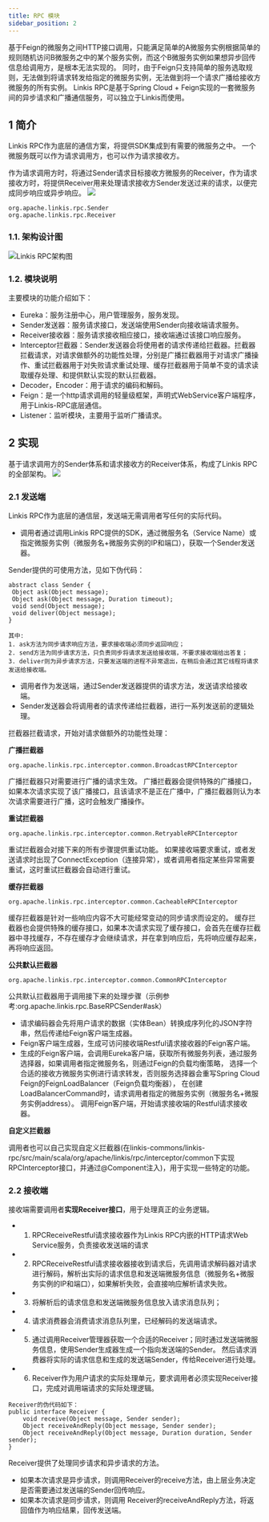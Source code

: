 ```yaml
---
title: RPC 模块
sidebar_position: 2
---
```


基于Feign的微服务之间HTTP接口调用，只能满足简单的A微服务实例根据简单的规则随机访问B微服务之中的某个服务实例，而这个B微服务实例如果想异步回传信息给调用方，是根本无法实现的。
同时，由于Feign只支持简单的服务选取规则，无法做到将请求转发给指定的微服务实例，无法做到将一个请求广播给接收方微服务的所有实例。
Linkis RPC是基于Spring Cloud + Feign实现的一套微服务间的异步请求和广播通信服务，可以独立于Linkis而使用。

## 1 简介

Linkis RPC作为底层的通信方案，将提供SDK集成到有需要的微服务之中。
一个微服务既可以作为请求调用方，也可以作为请求接收方。

作为请求调用方时，将通过Sender请求目标接收方微服务的Receiver，作为请求接收方时，将提供Receiver用来处理请求接收方Sender发送过来的请求，以便完成同步响应或异步响应。
![](/Images/Architecture/RPC-01.png)

```
org.apache.linkis.rpc.Sender
org.apache.linkis.rpc.Receiver
```

### 1.1. 架构设计图

![Linkis RPC架构图](/Images-zh/Architecture/Commons/linkis-rpc.png)

### 1.2. 模块说明

主要模块的功能介绍如下：

* Eureka：服务注册中心，用户管理服务，服务发现。
* Sender发送器：服务请求接口，发送端使用Sender向接收端请求服务。
* Receiver接收器：服务请求接收相应接口，接收端通过该接口响应服务。
* Interceptor拦截器：Sender发送器会将使用者的请求传递给拦截器。拦截器拦截请求，对请求做额外的功能性处理，分别是广播拦截器用于对请求广播操作、重试拦截器用于对失败请求重试处理、缓存拦截器用于简单不变的请求读取缓存处理、和提供默认实现的默认拦截器。
* Decoder，Encoder：用于请求的编码和解码。
* Feign：是一个http请求调用的轻量级框架，声明式WebService客户端程序，用于Linkis-RPC底层通信。
* Listener：监听模块，主要用于监听广播请求。

## 2 实现

基于请求调用方的Sender体系和请求接收方的Receiver体系，构成了Linkis RPC的全部架构。
![](/Images/Architecture/RPC-01.png)

### 2.1 发送端

Linkis RPC作为底层的通信层，发送端无需调用者写任何的实际代码。

- 调用者通过调用Linkis RPC提供的SDK，通过微服务名（Service Name）或指定微服务实例（微服务名+微服务实例的IP和端口），获取一个Sender发送器。

Sender提供的可使用方法，见如下伪代码：

```
abstract class Sender {
 Object ask(Object message);
 Object ask(Object message, Duration timeout);
 void send(Object message);
 void deliver(Object message);
}

其中:
1. ask方法为同步请求响应方法，要求接收端必须同步返回响应；
2. send方法为同步请求方法，只负责同步将请求发送给接收端，不要求接收端给出答复；
3. deliver则为异步请求方法，只要发送端的进程不异常退出，在稍后会通过其它线程将请求发送给接收端。
```

- 调用者作为发送端，通过Sender发送器提供的请求方法，发送请求给接收端。
- Sender发送器会将调用者的请求传递给拦截器，进行一系列发送前的逻辑处理。

拦截器拦截请求，开始对请求做额外的功能性处理：

**广播拦截器**

```
org.apache.linkis.rpc.interceptor.common.BroadcastRPCInterceptor
```

广播拦截器只对需要进行广播的请求生效。
广播拦截器会提供特殊的广播接口，如果本次请求实现了该广播接口，且该请求不是正在广播中，广播拦截器则认为本次请求需要进行广播，这时会触发广播操作。

**重试拦截器**

```
org.apache.linkis.rpc.interceptor.common.RetryableRPCInterceptor
```

重试拦截器会对接下来的所有步骤提供重试功能。
如果接收端要求重试，或者发送请求时出现了ConnectException（连接异常），或者调用者指定某些异常需要重试，这时重试拦截器会自动进行重试。

**缓存拦截器**

```
org.apache.linkis.rpc.interceptor.common.CacheableRPCInterceptor
```

缓存拦截器是针对一些响应内容不大可能经常变动的同步请求而设定的。
缓存拦截器也会提供特殊的缓存接口，如果本次请求实现了缓存接口，会首先在缓存拦截器中寻找缓存，不存在缓存才会继续请求，并在拿到响应后，先将响应缓存起来，再将响应返回。

**公共默认拦截器**

```
org.apache.linkis.rpc.interceptor.common.CommonRPCInterceptor
```

公共默认拦截器用于调用接下来的处理步骤（示例参考:org.apache.linkis.rpc.BaseRPCSender#ask）

- 请求编码器会先将用户请求的数据（实体Bean）转换成序列化的JSON字符串，然后传递给Feign客户端生成器。
- Feign客户端生成器，生成可访问接收端Restful请求接收器的Feign客户端。
- 生成的Feign客户端，会调用Eureka客户端，获取所有微服务列表，通过服务选择器，如果调用者指定微服务名，则通过Feign的负载均衡策略，
  选择一个合适的接收方微服务实例进行请求转发，否则服务选择器会重写Spring Cloud Feign的FeignLoadBalancer（Feign负载均衡器），
  在创建LoadBalancerCommand时，请求调用者指定的微服务实例（微服务名+微服务实例address）。
  调用Feign客户端，开始请求接收端的Restful请求接收器。

**自定义拦截器**

调用者也可以自己实现自定义拦截器(在linkis-commons/linkis-rpc/src/main/scala/org/apache/linkis/rpc/interceptor/common下实现RPCInterceptor接口，并通过@Component注入)，用于实现一些特定的功能。

### 2.2 接收端

接收端需要调用者**实现Receiver接口**，用于处理真正的业务逻辑。

- 1. RPCReceiveRestful请求接收器作为Linkis RPC内嵌的HTTP请求Web Service服务，负责接收发送端的请求
- 2. RPCReceiveRestful请求接收器接收到请求后，先调用请求解码器对请求进行解码，解析出实际的请求信息和发送端微服务信息（微服务名+微服务实例的IP和端口），如果解析失败，会直接响应解析请求失败。
- 3. 将解析后的请求信息和发送端微服务信息放入请求消息队列；
- 4. 请求消费器会消费请求消息队列里，已经解码的发送端请求。
- 5. 通过调用Receiver管理器获取一个合适的Receiver；同时通过发送端微服务信息，使用Sender生成器生成一个指向发送端的Sender。 然后请求消费器将实际的请求信息和生成的发送端Sender，传给Receiver进行处理。
- 6. Receiver作为用户请求的实际处理单元，要求调用者必须实现Receiver接口，完成对调用端请求的实际处理逻辑。

```
Receiver的伪代码如下：
public interface Receiver {
    void receive(Object message, Sender sender);
    Object receiveAndReply(Object message, Sender sender);
    Object receiveAndReply(Object message, Duration duration, Sender sender);
}
```

Receiver提供了处理同步请求和异步请求的方法。

- 如果本次请求是异步请求，则调用Receiver的receive方法，由上层业务决定是否需要通过发送端的Sender回传响应。
- 如果本次请求是同步请求，则调用 Receiver的receiveAndReply方法，将返回值作为响应结果，回传发送端。
